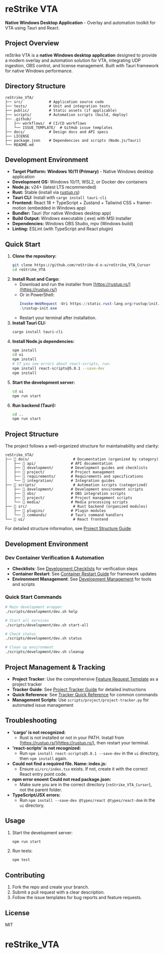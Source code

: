 # reStrike VTA

**Native Windows Desktop Application** - Overlay and automation toolkit for VTA using Tauri and React.

## Project Overview
reStrike VTA is a **native Windows desktop application** designed to provide a modern overlay and automation solution for VTA, integrating UDP ingestion, OBS control, and license management. Built with Tauri framework for native Windows performance.

## Directory Structure
```
reStrike_VTA/
├── src/            # Application source code
├── tests/          # Unit and integration tests
├── public/         # Static assets (if applicable)
├── scripts/        # Automation scripts (build, deploy)
├── .github/
│   ├── workflows/  # CI/CD workflows
│   └── ISSUE_TEMPLATE/  # GitHub issue templates
├── docs/           # Design docs and API specs
├── LICENSE
├── package.json    # Dependencies and scripts (Node.js/Tauri)
└── README.md
```

## Development Environment
- **Target Platform:** **Windows 10/11 (Primary)** - Native Windows desktop application
- **Development OS:** Windows 10/11, WSL2, or Docker dev containers
- **Node.js:** v24+ (latest LTS recommended)
- **Rust:** Stable (install via [rustup.rs](https://rustup.rs/))
- **Tauri CLI:** Install with `cargo install tauri-cli`
- **Frontend:** React 18 + TypeScript + Zustand + Tailwind CSS + framer-motion (embedded in Windows app)
- **Bundler:** Tauri (for native Windows desktop app)
- **Build Output:** Windows executable (.exe) with MSI installer
- **Dependencies:** Windows OBS Studio, mpv (Windows build)
- **Linting:** ESLint (with TypeScript and React plugin)

## Quick Start
1. **Clone the repository:**
   ```bash
   git clone https://github.com/reStrike-d-o-o/reStrike_VTA_Cursor
   cd reStrike_VTA
   ```
2. **Install Rust and Cargo:**
   - Download and run the installer from [https://rustup.rs/](https://rustup.rs/)
   - Or in PowerShell:
     ```powershell
     Invoke-WebRequest -Uri https://static.rust-lang.org/rustup/init.exe -OutFile rustup-init.exe
     .\rustup-init.exe
     ```
   - Restart your terminal after installation.
3. **Install Tauri CLI:**
   ```bash
   cargo install tauri-cli
   ```
4. **Install Node.js dependencies:**
   ```bash
   npm install
   cd ui
   npm install
   # If you see errors about react-scripts, run:
   npm install react-scripts@5.0.1 --save-dev
   npm install
   ```
5. **Start the development server:**
   ```bash
   cd ui
   npm run start
   ```
6. **Run backend (Tauri):**
   ```bash
   cd ..
   npm run start
   ```

## Project Structure

The project follows a well-organized structure for maintainability and clarity:

```
reStrike_VTA/
├── 📁 docs/                    # Documentation (organized by category)
│   ├── 📁 api/                # API documentation
│   ├── 📁 development/        # Development guides and checklists
│   ├── 📁 project/            # Project management
│   ├── 📁 requirements/       # Requirements and specifications
│   └── 📁 integration/        # Integration guides
├── 📁 scripts/                 # Automation scripts (categorized)
│   ├── 📁 development/        # Development environment scripts
│   ├── 📁 obs/                # OBS integration scripts
│   ├── 📁 project/            # Project management scripts
│   └── 📁 media/              # Media processing scripts
├── 📁 src/                     # Rust backend (organized modules)
│   ├── 📁 plugins/            # Plugin modules
│   └── 📁 commands/           # Tauri command handlers
└── 📁 ui/                      # React frontend
```

For detailed structure information, see [Project Structure Guide](./docs/PROJECT_STRUCTURE.md).

## Development Environment

### Dev Container Verification & Automation

- **Checklists**: See [Development Checklists](./docs/development/checklists/) for verification steps
- **Container Restart**: See [Container Restart Guide](./docs/development/container-restart.md) for framework updates
- **Environment Management**: See [Development Management](./docs/development/development-management.md) for tools and scripts

### Quick Start Commands

```bash
# Main development wrapper
./scripts/development/dev.sh help

# Start all services
./scripts/development/dev.sh start-all

# Check status
./scripts/development/dev.sh status

# Clean up environment
./scripts/development/dev.sh cleanup
```

## Project Management & Tracking

- **Project Tracker**: Use the comprehensive [Feature Request Template](./.github/ISSUE_TEMPLATE/feature_request.md) as a project tracker
- **Tracker Guide**: See [Project Tracker Guide](./docs/project/project-tracker-guide.md) for detailed instructions
- **Quick Reference**: See [Tracker Quick Reference](./docs/project/tracker-quick-reference.md) for common commands
- **Management Scripts**: Use `scripts/project/project-tracker.py` for automated issue management

## Troubleshooting
- **'cargo' is not recognized:**
  - Rust is not installed or not in your PATH. Install from [https://rustup.rs/](https://rustup.rs/), then restart your terminal.
- **'react-scripts' is not recognized:**
  - Run `npm install react-scripts@5.0.1 --save-dev` in the `ui` directory, then `npm install` again.
- **Could not find a required file. Name: index.js:**
  - Ensure `ui/src/index.tsx` exists. If not, create it with the correct React entry point code.
- **npm error enoent Could not read package.json:**
  - Make sure you are in the correct directory (`reStrike_VTA_Cursor`), not the parent folder.
- **TypeScript/JSX errors:**
  - Run `npm install --save-dev @types/react @types/react-dom` in the `ui` directory.

## Usage
1. Start the development server:
   ```bash
   npm run start
   ```
2. Run tests:
   ```bash
   npm test
   ```

## Contributing
1. Fork the repo and create your branch.
2. Submit a pull request with a clear description.
3. Follow the issue templates for bug reports and feature requests.

## License
MIT
# reStrike_VTA